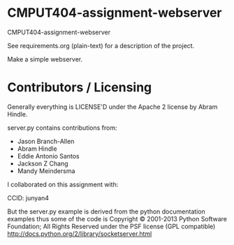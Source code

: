 CMPUT404-assignment-webserver
=============================

CMPUT404-assignment-webserver

See requirements.org (plain-text) for a description of the project.

Make a simple webserver.

Contributors / Licensing
========================

Generally everything is LICENSE'D under the Apache 2 license by Abram Hindle.

server.py contains contributions from:

* Jason Branch-Allen
* Abram Hindle
* Eddie Antonio Santos
* Jackson Z Chang
* Mandy Meindersma 

I collaborated on this assignment with:

CCID: junyan4

But the server.py example is derived from the python documentation
examples thus some of the code is Copyright © 2001-2013 Python
Software Foundation; All Rights Reserved under the PSF license (GPL
compatible) http://docs.python.org/2/library/socketserver.html

